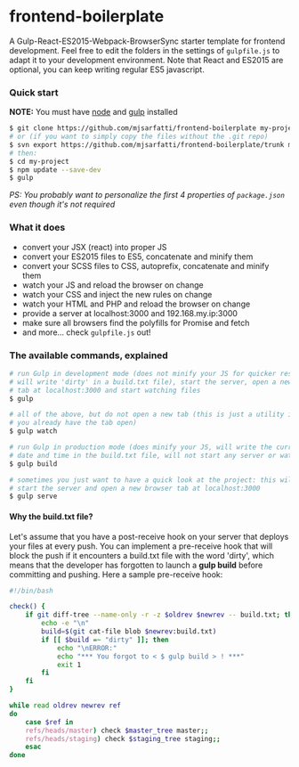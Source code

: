 # frontend-boilerplate

A Gulp-React-ES2015-Webpack-BrowserSync starter template for frontend
development. Feel free to edit the folders in the settings of `gulpfile.js` to
adapt it to your development environment. Note that React and ES2015 are
optional, you can keep writing regular ES5 javascript.

### Quick start

**NOTE:** You must have [node](https://nodejs.org/) and [gulp](https://github.com/gulpjs/gulp/blob/master/docs/getting-started.md) installed

```sh
$ git clone https://github.com/mjsarfatti/frontend-boilerplate my-project
# or (if you want to simply copy the files without the .git repo)
$ svn export https://github.com/mjsarfatti/frontend-boilerplate/trunk my-project
# then:
$ cd my-project
$ npm update --save-dev
$ gulp
```

_PS: You probably want to personalize the first 4 properties of `package.json`
even though it's not required_

### What it does

- convert your JSX (react) into proper JS
- convert your ES2015 files to ES5, concatenate and minify them
- convert your SCSS files to CSS, autoprefix, concatenate and minify them
- watch your JS and reload the browser on change
- watch your CSS and inject the new rules on change
- watch your HTML and PHP and reload the browser on change
- provide a server at localhost:3000 and 192.168.my.ip:3000
- make sure all browsers find the polyfills for Promise and fetch
- and more… check `gulpfile.js` out!

### The available commands, explained

```sh
# run Gulp in development mode (does not minify your JS for quicker response,
# will write 'dirty' in a build.txt file), start the server, open a new browser
# tab at localhost:3000 and start watching files
$ gulp
```

```sh
# all of the above, but do not open a new tab (this is just a utility in case
# you already have the tab open)
$ gulp watch
```

```sh
# run Gulp in production mode (does minify your JS, will write the current
# date and time in the build.txt file, will not start any server or watch)
$ gulp build
```

```sh
# sometimes you just want to have a quick look at the project: this will simply
# start the server and open a new browser tab at localhost:3000
$ gulp serve
```

#### Why the build.txt file?

Let's assume that you have a post-receive hook on your server that deploys your
files at every push. You can implement a pre-receive hook that will block the
push if it encounters a build.txt file with the word 'dirty', which means that
the developer has forgotten to launch a **gulp build** before committing and
pushing. Here a sample pre-receive hook:

```sh
#!/bin/bash

check() {
    if git diff-tree --name-only -r -z $oldrev $newrev -- build.txt; then
        echo -e "\n"
        build=$(git cat-file blob $newrev:build.txt)
        if [[ $build =~ "dirty" ]]; then
            echo "\nERROR:"
            echo "*** You forgot to < $ gulp build > ! ***"
            exit 1
        fi
    fi
}

while read oldrev newrev ref
do
    case $ref in
    refs/heads/master) check $master_tree master;;
    refs/heads/staging) check $staging_tree staging;;
    esac
done
```
